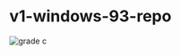 # v1-windows-93-repo

![grade c](https://api.codacy.com/project/badge/Grade/dec3545e21d54de4b7200a8a1b367abb?isInternal=true)
